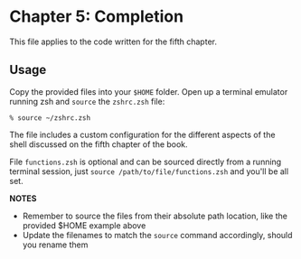 # Chapter 5: Completion

This file applies to the code written for the fifth chapter.

## Usage

Copy the provided files into your `$HOME` folder. Open up a terminal emulator running zsh and `source` the `zshrc.zsh` file:

    % source ~/zshrc.zsh

The file includes a custom configuration for the different aspects of the shell discussed on the fifth chapter of the book.

File `functions.zsh` is optional and can be sourced directly from a running terminal session, just `source /path/to/file/functions.zsh` and you'll be all set.

**NOTES**

* Remember to source the files from their absolute path location, like the provided $HOME example above
* Update the filenames to match the `source` command accordingly, should you rename them
